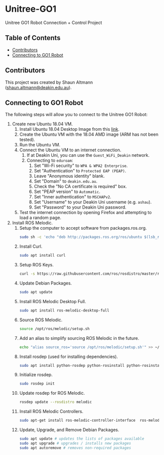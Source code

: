 # Unitree-GO1
Unitree GO1 Robot Connection + Control Project

## Table of Contents
- [Contributors](#contributors)
- [Connecting to GO1 Robot](#connecting-to-go1-robot)

## Contributors
This project was created by Shaun Altmann (shaun.altmann@deakin.edu.au).

## Connecting to GO1 Robot
The following steps will allow you to connect to the Unitree GO1 Robot:
1. Create new Ubuntu 18.04 VM.
    1. Install Ubuntu 18.04 Desktop Image from this
        [link](https://releases.ubuntu.com/18.04/).
    2. Create the Ubuntu VM with the 18.04 AMD image (ARM has not been tested).
    3. Run the Ubuntu VM.
    4. Connect the Ubuntu VM to an internet connection.
        1. If at Deakin Uni, you can use the `Guest_WiFi_Deakin` network.
        2. Connecting to `eduroam`:
            1. Set "Wi-Fi security" to `WPA & WPA2 Enterprise`.
            2. Set "Authentication" to `Protected EAP (PEAP)`.
            3. Leave "Anonymous identity" blank.
            4. Set "Domain" to `deakin.edu.au`.
            5. Check the "No CA certificate is required" box.
            6. Set "PEAP version" to `Automatic`.
            7. Set "Inner authentication" to `MSCHAPv2`.
            8. Set "Username" to your Deakin Uni username (e.g. `ashau`).
            9. Set "Password" to your Deakin Uni password.
    5. Test the internet connection by opening Firefox and attempting to
        load a random page.
2. Install ROS Melodic.
    1. Setup the computer to accept software from packages.ros.org.
        ``` bash
        sudo sh -c 'echo "deb http://packages.ros.org/ros/ubuntu $(lsb_release -sc) main" > /etc/apt/sources.list.d/ros-latest.list'
        ```
    2. Install Curl.
        ``` bash
        sudo apt install curl
        ```
    3. Setup ROS Keys.
        ``` bash
        curl -s https://raw.githubusercontent.com/ros/rosdistro/master/ros.asc | sudo apt-key add -
        ```
    4. Update Debian Packages.
        ``` bash
        sudo apt update
        ```
    5. Install ROS Melodic Desktop Full.
        ``` bash
        sudo apt install ros-melodic-desktop-full
        ```
    6. Source ROS Melodic.
        ``` bash
        source /opt/ros/melodic/setup.sh
        ```
    7. Add an alias to simplify sourcing ROS Melodic in the future.
        ``` bash
        echo "alias source_ros='source /opt/ros/melodic/setup.sh'" >> ~/.bashrc
        ```
    8. Install rosdep (used for installing dependencies).
        ``` bash
        sudo apt install python-rosdep python-rosinstall python-rosinstall-generator python-wstool build-essential
        ```
    9. Initialize rosdep.
        ``` bash
        sudo rosdep init
        ```
    10. Update rosdep for ROS Melodic.
        ``` bash
        rosdep update --rosdistro melodic
        ```
    11. Install ROS Melodic Controllers.
        ``` bash
        sudo apt-get install ros-melodic-controller-interface  ros-melodic-gazebo-ros-control ros-melodic-joint-state-controller ros-melodic-effort-controllers ros-melodic-joint-trajectory-controller
        ```
    12. Update, Upgrade, and Remove Debian Packages.
        ``` bash
        sudo apt update # updates the lists of packages available
        sudo apt upgrade # upgrades / installs new packages
        sudo apt autoremove # removes non-required packages
        ```